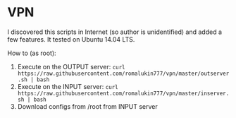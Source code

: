 # VPN

I discovered this scripts in Internet (so author is unidentified) and added a few features. It tested on Ubuntu 14.04 LTS. 

How to (as root):
1. Execute on the OUTPUT server: `curl https://raw.githubusercontent.com/romalukin777/vpn/master/outserver.sh | bash`
2. Execute on the INPUT server: `curl https://raw.githubusercontent.com/romalukin777/vpn/master/inserver.sh | bash`
3. Download configs from /root from INPUT server
